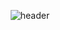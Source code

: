 

<!--
**anvoanvo/anvoanvo** is a ✨ _special_ ✨ repository because its `README.md` (this file) appears on your GitHub profile.

Here are some ideas to get you started:

- 🔭 I’m currently working on ...
- 🌱 I’m currently learning ...
- 👯 I’m looking to collaborate on ...
- 🤔 I’m looking for help with ...
- 💬 Ask me about ...
- 📫 How to reach me: ...
- 😄 Pronouns: ...
- ⚡ Fun fact: ...
-->
<div align="center">
  
 ![header](https://capsule-render.vercel.app/api?type=waving&color=CC99FF&height=150&section=header&text=2anvo2&fontColor=ffffff&fontSize=70&animation=fadeIn&fontAlignY=55)
</div>

